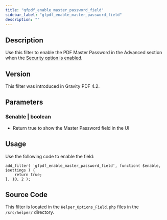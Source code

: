 ```yaml
---
title: "gfpdf_enable_master_password_field"
sidebar_label: "gfpdf_enable_master_password_field"
description: ""
---
```




## Description 

Use this filter to enable the PDF Master Password in the Advanced section when the [Security option is enabled](../../users/setup-pdf.md#enable-pdf-security).

## Version 

This filter was introduced in Gravity PDF 4.2.

## Parameters 

### $enable | boolean
*  Return true to show the Master Password field in the UI

## Usage 

Use the following code to enable the field:

```
add_filter( 'gfpdf_enable_master_password_field', function( $enable, $settings ) {
	return true;
}, 10, 2 );
```

## Source Code 

This filter is located in the `Helper_Options_Field.php` files in the `/src/helper/` directory.